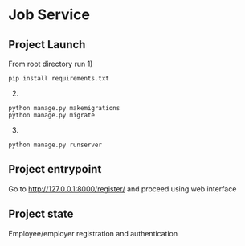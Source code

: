 # Job Service

## Project Launch
From root directory run
1)
```commandline
pip install requirements.txt
```
2)
```commandline
python manage.py makemigrations
python manage.py migrate
```
3)
```commandline
python manage.py runserver
```

## Project entrypoint
Go to  http://127.0.0.1:8000/register/ and proceed using web interface

## Project state
Employee/employer registration and authentication